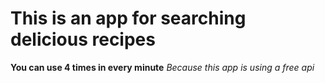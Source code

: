 # This is an app for searching delicious recipes

**You can use 4 times in every minute**
*Because this app is using a free api*

